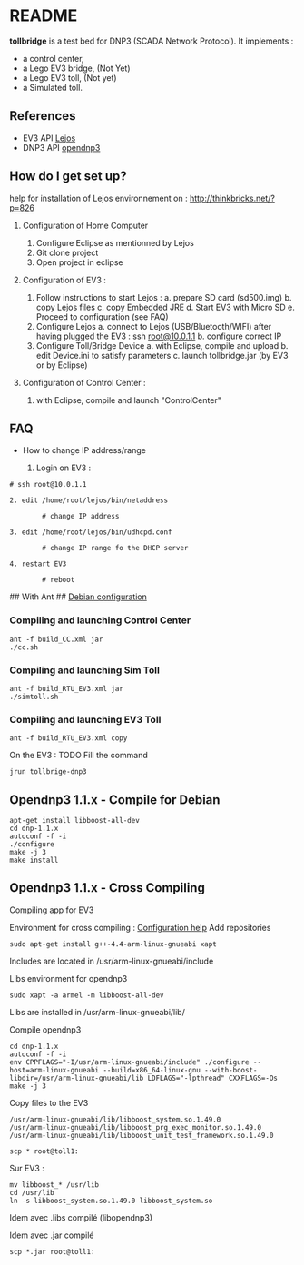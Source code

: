 # README #

**tollbridge** is a test bed for DNP3 (SCADA Network Protocol).
It implements :
* a control center,
* a Lego EV3 bridge, (Not Yet)
* a Lego EV3 toll, (Not yet)
* a Simulated toll.

## References ##
* EV3 API [Lejos](http://www.lejos.org)
* DNP3 API [opendnp3](http://www.automatak.com/opendnp3/)

## How do I get set up? ##

help for installation of Lejos environnement on : http://thinkbricks.net/?p=826

1. Configuration of Home Computer
	1. Configure Eclipse as mentionned by Lejos
	2. Git clone project
	3. Open project in eclipse

2. Configuration of EV3 :
	1. Follow instructions to start Lejos :
		a. prepare SD card (sd500.img)
		b. copy Lejos files
		c. copy Embedded JRE
		d. Start EV3 with Micro SD
		e. Proceed to configuration (see FAQ)
	2. Configure Lejos
		a. connect to Lejos (USB/Bluetooth/WIFI)
			after having plugged the EV3 :
			ssh root@10.0.1.1
		b. configure correct IP
	3. Configure Toll/Bridge Device
		a. with Eclipse, compile and upload 
		b. edit Device.ini to satisfy parameters
		c. launch tollbridge.jar (by EV3 or by Eclipse)

3. Configuration of Control Center :
	1. with Eclipse, compile and launch "ControlCenter"


## FAQ ##
* How to change IP address/range

	1. Login on EV3 :
```
# ssh root@10.0.1.1
```
	2. edit /home/root/lejos/bin/netaddress
```
	    # change IP address
```
	3. edit /home/root/lejos/bin/udhcpd.conf
```
	    # change IP range fo the DHCP server
```
	4. restart EV3
```
		# reboot
```

## With Ant ##
[Debian configuration](http://eclipsedriven.blogspot.fr/2011/08/how-to-fix-ant-build-error-not-load.html)
### Compiling and launching Control Center ###
```
ant -f build_CC.xml jar
./cc.sh
```

### Compiling and launching Sim Toll ###
```
ant -f build_RTU_EV3.xml jar
./simtoll.sh
```

### Compiling and launching EV3 Toll ###
```
ant -f build_RTU_EV3.xml copy
```
On the EV3 :
TODO Fill the command 
```
jrun tollbrige-dnp3
```
## Opendnp3 1.1.x - Compile for Debian ##
```
apt-get install libboost-all-dev
cd dnp-1.1.x
autoconf -f -i
./configure
make -j 3
make install
```

## Opendnp3 1.1.x - Cross Compiling ##
Compiling app for EV3

Environment for cross compiling : [Configuration help](https://wiki.debian.org/EmdebianToolchain)
Add repositories
```
sudo apt-get install g++-4.4-arm-linux-gnueabi xapt
```
Includes are located in /usr/arm-linux-gnueabi/include

Libs environment for opendnp3
```
sudo xapt -a armel -m libboost-all-dev
```
Libs are installed in /usr/arm-linux-gnueabi/lib/

Compile opendnp3
```
cd dnp-1.1.x
autoconf -f -i
env CPPFLAGS="-I/usr/arm-linux-gnueabi/include" ./configure --host=arm-linux-gnueabi --build=x86_64-linux-gnu --with-boost-libdir=/usr/arm-linux-gnueabi/lib LDFLAGS="-lpthread" CXXFLAGS=-Os
make -j 3
```

Copy files to the EV3
```
/usr/arm-linux-gnueabi/lib/libboost_system.so.1.49.0
/usr/arm-linux-gnueabi/lib/libboost_prg_exec_monitor.so.1.49.0
/usr/arm-linux-gnueabi/lib/libboost_unit_test_framework.so.1.49.0

scp * root@toll1:
```

Sur EV3 :
```
mv libboost_* /usr/lib
cd /usr/lib
ln -s libboost_system.so.1.49.0 libboost_system.so
```

Idem avec .libs compilé (libopendnp3)

Idem avec .jar compilé

```
scp *.jar root@toll1:
```